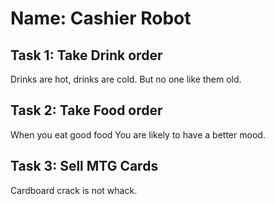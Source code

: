 
# Name: Cashier Robot

## Task 1: Take Drink order
Drinks are hot, drinks are cold.
But no one like them old.
## Task 2: Take Food order
When you eat good food
You are likely to have a better mood.
## Task 3: Sell MTG Cards
Cardboard crack is not whack.
